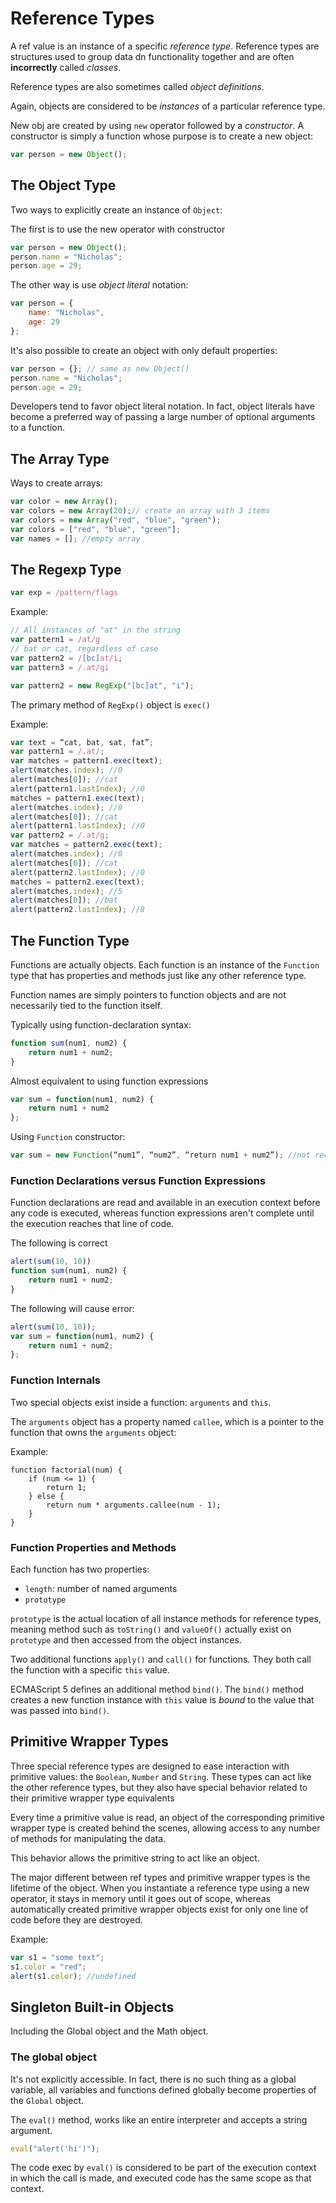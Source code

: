 # Reference Types
A ref value is an instance of a specific *reference type*. Reference types
are structures used to group data dn functionality together and are often
**incorrectly** called *classes*.

Reference types are also sometimes called *object definitions*.

Again, objects are considered to be *instances* of a particular reference
type.

New obj are created by using `new` operator followed by a *constructor*. A
constructor is simply a function whose purpose is to create a new object:

```javascript
var person = new Object();
```

## The Object Type
Two ways to explicitly create an instance of `Object`:

The first is to use the new operator with constructor

```javascript
var person = new Object();
person.name = "Nicholas";
person.age = 29;
```

The other way is use *object literal* notation:

```javascript
var person = {
    name: "Nicholas", 
    age: 29
};
```

It's also possible to create an object with only default properties:

```javascript
var person = {}; // same as new Object()
person.name = "Nicholas";
person.age = 29;
```

Developers tend to favor object literal notation. In fact, object literals
have become a preferred way of passing a large number of optional
arguments to a function.

## The Array Type
Ways to create arrays:

```javascript
var color = new Array();
var colors = new Array(20);// create an array with 3 items
var colors = new Array("red", "blue", "green");
var colors = ["red", "blue", "green"];
var names = []; //empty array
```

## The Regexp Type
```javascript
var exp = /pattern/flags
```

Example:

```javascript
// All instances of "at" in the string
var pattern1 = /at/g
// bat or cat, regardless of case
var pattern2 = /[bc]at/i;
var pattern3 = /.at/gi

var pattern2 = new RegExp("[bc]at", "i");
```

The primary method of `RegExp()` object is `exec()`

Example:

```javascript
var text = “cat, bat, sat, fat”; 
var pattern1 = /.at/;
var matches = pattern1.exec(text); 
alert(matches.index); //0
alert(matches[0]); //cat
alert(pattern1.lastIndex); //0
matches = pattern1.exec(text); 
alert(matches.index); //0
alert(matches[0]); //cat
alert(pattern1.lastIndex); //0
var pattern2 = /.at/g;
var matches = pattern2.exec(text); 
alert(matches.index); //0
alert(matches[0]); //cat
alert(pattern2.lastIndex); //0
matches = pattern2.exec(text); 
alert(matches.index); //5
alert(matches[0]); //bat
alert(pattern2.lastIndex); //8
```

## The Function Type
Functions are actually objects. Each function is an instance of the
`Function` type that has properties and methods just like any other
reference type.

Function names are simply pointers to function objects and are not
necessarily tied to the function itself.

Typically using function-declaration syntax:

```javascript
function sum(num1, num2) {
    return num1 + num2;
}
```

Almost equivalent to using function expressions
```javascript
var sum = function(num1, num2) {
    return num1 + num2
};
```

Using `Function` constructor:

```javascript
var sum = new Function(“num1”, “num2”, “return num1 + num2”); //not recommended
```

### Function Declarations versus Function Expressions
Function declarations are read and available in an execution context
before any code is executed, whereas function expressions aren't complete
until the execution reaches that line of code.

The following is correct

```javascript
alert(sum(10, 10))
function sum(num1, num2) {
    return num1 + num2;
}
```

The following will cause error:

```javascript
alert(sum(10, 10));
var sum = function(num1, num2) {
    return num1 + num2;
};
```
### Function Internals
Two special objects exist inside a function: `arguments` and `this`.

The `arguments` object has a property named `callee`, which is a pointer
to the function that owns the `arguments` object:

Example:

```
function factorial(num) {
    if (num <= 1) {
        return 1;
    } else {
        return num * arguments.callee(num - 1);
    }
}
```

### Function Properties and Methods
Each function has two properties: 

* `length`: number of named arguments
* `prototype`

`prototype` is the actual location of all instance methods for reference
types, meaning method such as `toString()` and `valueOf()` actually exist
on `prototype` and then accessed from the object instances.

Two additional functions `apply()` and `call()` for functions. They both
call the function with a specific `this` value.

ECMAScript 5 defines an additional method `bind()`. The `bind()` method
creates a new function instance with `this` value is *bound* to the value
that was passed into `bind()`.

## Primitive Wrapper Types
Three special reference types are designed to ease interaction with
primitive values: the `Boolean`, `Number` and `String`. These types can
act like the other reference types, but they also have special behavior
related to their primitive wrapper type equivalents

Every time a primitive value is read, an object of the corresponding
primitive wrapper type is created behind the scenes, allowing access to
any number of methods for manipulating the data.

This behavior allows the primitive string to act like an object.

The major different between ref types and primitive wrapper types is the
lifetime of the object. When you instantiate a reference type using a new
operator, it stays in memory until it goes out of scope, whereas
automatically created primitive wrapper objects exist for only one line of
code before they are destroyed.

Example:

```javascript
var s1 = "some text";
s1.color = "red";
alert(s1.color); //undefined
```

## Singleton Built-in Objects
Including the Global object and the Math object.

### The global object
It's not explicitly accessible. In fact, there is no
such thing as a global variable, all variables and functions defined
globally become properties of the `Global` object.

The `eval()` method, works like an entire interpreter and accepts a string
argument.

```javascript
eval("alert('hi')");
```

The code exec by `eval()` is considered to be part of the execution
context in which the call is made, and executed code has the same scope as
that context.
